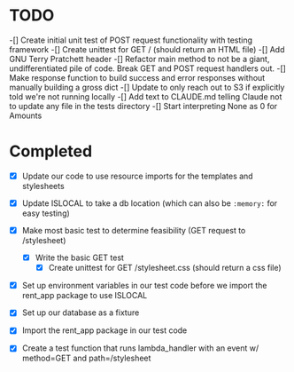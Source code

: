 # TODO

-[] Create initial unit test of POST request functionality with testing framework
-[] Create unittest for GET / (should return an HTML file)
-[] Add GNU Terry Pratchett header
-[] Refactor main method to not be a giant, undifferentiated pile of code. Break GET and POST request handlers out.
-[] Make response function to build success and error responses without manually building a gross dict
-[] Update to only reach out to S3 if explicitly told we're not running locally
-[] Add text to CLAUDE.md telling Claude not to update any file in the tests directory
-[] Start interpreting None as 0 for Amounts

# Completed
-[X] Update our code to use resource imports for the templates and stylesheets
-[X] Update ISLOCAL to take a db location (which can also be `:memory:` for easy testing)
-[X] Make most basic test to determine feasibility (GET request to /stylesheet)
    -[X] Write the basic GET test
        -[X] Create unittest for GET /stylesheet.css (should return a css file)
-[X] Set up environment variables in our test code before we import the rent_app package to use ISLOCAL
-[X] Set up our database as a fixture
-[X] Import the rent_app package in our test code
-[X] Create a test function that runs lambda_handler with an event w/ method=GET and path=/stylesheet


